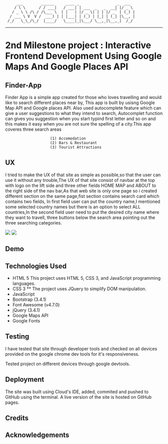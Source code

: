          ___        ______     ____ _                 _  ___  
        / \ \      / / ___|   / ___| | ___  _   _  __| |/ _ \ 
       / _ \ \ /\ / /\___ \  | |   | |/ _ \| | | |/ _` | (_) |
      / ___ \ V  V /  ___) | | |___| | (_) | |_| | (_| |\__, |
     /_/   \_\_/\_/  |____/   \____|_|\___/ \__,_|\__,_|  /_/ 
 ----------------------------------------------------------------- 


#  2nd Milestone project : Interactive Frontend Development Using Google Maps And Google Places API

## Finder-App

Finder App is a simple app created for those who loves travelling and would like to search different places near by,
This app is built by usisng Google Map API and Google places API. 
Also used autocomplete feature which can give a user suggestions to what they intend to search,
Autocomplet function can gives you suggestion when you start typind first letter and so on and this makes it
easy when you are not sure the spelling of a city.This app coveres three search areas 
                       
                        (1) Accomodation 
                        (2) Bars & Restaurant 
                        (3) Tourist Attractions
                        
## UX

I tried to make the UX of that site as simple as possible,so that the user can use it without any trouble,The UX of that site consist of navbar at the top with logo on the lift side and three other fields HOME MAP and ABOUT to the
right side of the nav bar,As that web site is only one page so i created different section on the same page,fist section contains 
search card which contains two fields, In first field user can put the country name,I mentioned some selected country names but
there is an option to select ALL countries,In the second field user need to put the desired city name where they want to travell,
three buttons below the search area pointing out the three searching categories.


<img src="navbar.jpg">

<img src="(imgs/navbar.jpg)">




## Demo


## Technologies Used

* HTML 5 This project uses HTML 5, CSS 3, and JavaScript programming languages.
* CSS 3 ** The project uses JQuery to simplify DOM manipulation.
* JavaScript
* Bootstrap (3.4.1)
* Font Awesome (v4.7.0)
* jQuery (3.4.1)
* Google Maps API
* Google Fonts

## Testing
I have tested that site through developer tools and checked on all devices provided on the google chrome dev tools for it's responsiveness.

Tested project on different devices through google devtools.

## Deployment

The site was built using Cloud's IDE, added, commited and pushed to GitHub using the terminal. A live version of the site is hosted on GitHub pages.

## Credits

## Acknowledgements



